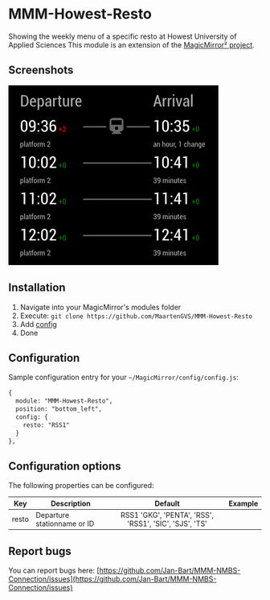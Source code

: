 # MMM-Howest-Resto
Showing the weekly menu of a specific resto at Howest University of Applied Sciences
This module is an extension of the [MagicMirror² project](https://github.com/MichMich/MagicMirror).

## Screenshots
![Connections](https://github.com/Jan-Bart/MMM-NMBS-Connection/blob/master/screenshots/screenshot.png)

## Installation
1. Navigate into your MagicMirror's modules folder
2. Execute: `git clone https://github.com/MaartenGVS/MMM-Howest-Resto`
3. Add [config](https://github.com/MaartenGVS/MMM-Howest-Resto#configuration)
4. Done


## Configuration
Sample configuration entry for your `~/MagicMirror/config/config.js`:

```
{
  module: "MMM-Howest-Resto",
  position: "bottom_left",
  config: {
    resto: "RSS1"
  }
},
```


## Configuration options

The following properties can be configured:

| Key                 | Description                                    | Default         | Example         |
| ------------------- |------------------------------------------------|:---------------:|:---------------:|
| resto                | Departure stationname or ID                    | RSS1             'GKG', 'PENTA', 'RSS', 'RSS1', 'SIC', 'SJS', 'TS'



## Report bugs
You can report bugs here: [https://github.com/Jan-Bart/MMM-NMBS-Connection/issues](https://github.com/Jan-Bart/MMM-NMBS-Connection/issues)
